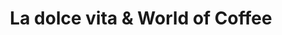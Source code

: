 ---
title: "La dolce vita & World of Coffee"
url: /altdorf-b-nuernberg/la-dolce-vita-und-world-of-coffee/
shop: Haushaltsartikel
---